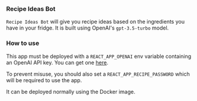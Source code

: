 ### Recipe Ideas Bot

`Recipe Ideas Bot` will give you recipe ideas based on the ingredients you have in your fridge. It is built using OpenAI's `gpt-3.5-turbo` model.

### How to use

This app must be deployed with a `REACT_APP_OPENAI` env variable containing an OpenAI API key. You can get one [here](https://beta.openai.com/).  

To prevent misuse, you should also set a `REACT_APP_RECIPE_PASSWORD` which will be required to use the app.  

It can be deployed normally using the Docker image.
